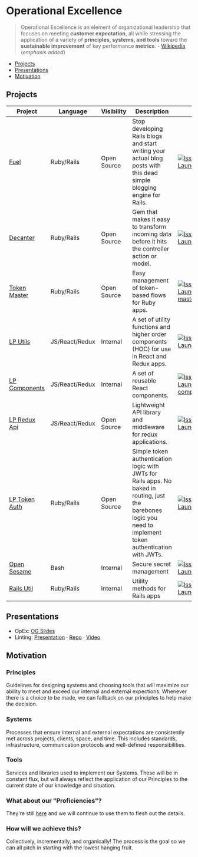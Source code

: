# Operational Excellence

> Operational Excellence is an element of organizational leadership that focuses on meeting **customer expectation**, all while stressing the application of a variety of **principles, systems, and tools** toward the **sustainable improvement** of key performance **metrics**.  - [Wikipedia](https://en.wikipedia.org/wiki/Operational_excellence) (*emphasis added*)

- [Projects](#projects)
- [Presentations](#presentations)
- [Motivation](#motivation)

## Projects

Project | Language | Visibility | Description | Volunteer!
--- | --- | --- | --- | ---
[Fuel](https://github.com/LaunchPadLab/fuel) | Ruby/Rails | Open Source | Stop developing Rails blogs and start writing your actual blog posts with this dead simple blogging engine for Rails. | [![Issues for LaunchPadLab/fuel](http://lp-badge.herokuapp.com/?repo=LaunchPadLab/fuel)](https://github.com/LaunchPadLab/fuel/issues?q=is%3Aopen+is%3Aissue+label%3A%22help+wanted%22)
[Decanter](https://github.com/LaunchPadLab/decanter) | Ruby/Rails | Open Source | Gem that makes it easy to transform incoming data before it hits the controller action or model. | [![Issues for LaunchPadLab/decanter](http://lp-badge.herokuapp.com/?repo=LaunchPadLab/decanter)](https://github.com/LaunchPadLab/decanter/issues?q=is%3Aopen+is%3Aissue+label%3A%22help+wanted%22)
[Token Master](https://github.com/LaunchPadLab/token-master) | Ruby/Rails | Open Source | Easy management of token-based flows for Ruby apps. | [![Issues for LaunchPadLab/token-master](http://lp-badge.herokuapp.com/?repo=LaunchPadLab/token-master)](https://github.com/LaunchPadLab/token-master/issues?q=is%3Aopen+is%3Aissue+label%3A%22help+wanted%22)
[LP Utils](https://github.com/LaunchPadLab/lp-utils) | JS/React/Redux | Internal | A set of utility functions and higher order components (HOC) for use in React and Redux apps. | [![Issues for LaunchPadLab/lp-utils](http://lp-badge.herokuapp.com/?repo=LaunchPadLab/lp-utils)](https://github.com/LaunchPadLab/lp-utils/issues?q=is%3Aopen+is%3Aissue+label%3A%22help+wanted%22)
[LP Components](https://github.com/LaunchPadLab/lp-components) | JS/React/Redux | Internal | A set of reusable React components. | [![Issues for LaunchPadLab/lp-components](http://lp-badge.herokuapp.com/?repo=LaunchPadLab/lp-components)](https://github.com/LaunchPadLab/lp-components/issues?q=is%3Aopen+is%3Aissue+label%3A%22help+wanted%22)
[LP Redux Api](https://github.com/LaunchPadLab/lp-redux-api) | JS/React/Redux | Open Source | Lightweight API library and middleware for redux applications. | [![Issues for LaunchPadLab/lp-redux-api](http://lp-badge.herokuapp.com/?repo=LaunchPadLab/lp-redux-api)](https://github.com/LaunchPadLab/lp-redux-api/issues?q=is%3Aopen+is%3Aissue+label%3A%22help+wanted%22)
[LP Token Auth](https://github.com/LaunchPadLab/lp_token_auth) | Ruby/Rails | Open Source | Simple token authentication logic with JWTs for Rails apps. No baked in routing, just the barebones logic you need to implement token authentication with JWTs. | [![Issues for LaunchPadLab/lp_token_auth](http://lp-badge.herokuapp.com/?repo=LaunchPadLab/lp_token_auth)](https://github.com/LaunchPadLab/lp_token_auth/issues?q=is%3Aopen+is%3Aissue+label%3A%22help+wanted%22)
[Open Sesame](https://github.com/LaunchPadLab/opensesame) | Bash | Internal | Secure secret management | [![Issues for LaunchPadLab/opensesame](http://lp-badge.herokuapp.com/?repo=LaunchPadLab/opensesame)](https://github.com/LaunchPadLab/opensesame/issues?q=is%3Aopen+is%3Aissue+label%3A%22help+wanted%22)
[Rails Util](https://github.com/LaunchPadLab/rails_util) | Ruby/Rails | Internal | Utility methods for Rails apps | [![Issues for LaunchPadLab/rails_util](http://lp-badge.herokuapp.com/?repo=LaunchPadLab/rails_util)](https://github.com/LaunchPadLab/rails_util/issues?q=is%3Aopen+is%3Aissue+label%3A%22help+wanted%22)

## Presentations
- OpEx: [OG Slides](https://docs.google.com/a/launchpadlab.com/presentation/d/12Qu-NdpthWA4zc4CbzuXcvBkvtJEgLY8uD2fmah3gTc/edit?usp=sharing)
- Linting: [Presentation](https://gitpitch.com/LaunchPadLab/linting)	· [Repo](https://github.com/LaunchPadLab/linting)	· [Video](https://drive.google.com/open?id=0B4d5JSnfGUZ0UUtTTWY5d05MdDA)

## Motivation

### Principles
Guidelines for designing systems and choosing tools that will maximize our ability to meet and exceed our internal and external expections. Whenever there is a choice to be made, we can fallback on our principles to help make the decision.

### Systems
Processes that ensure internal and external expectations are consistently met across projects, clients, space, and time. This includes standards, infrastructure, communication protocols and well-defined responsibilities.

### Tools
Services and libraries used to implement our Systems. These will be in constant flux, but will always reflect the application of our Principles to the current state of our knowledge and situation.

### What about our "Proficiencies"?
They're still [here](https://github.com/LaunchPadLab/process/tree/master/Proficiencies) and we will continue to use them to flesh out the details.

### How will we achieve this?
Collectively, incrementally, and organically! The process is the goal so we can all pitch in starting with the lowest hanging fruit.